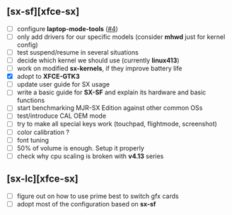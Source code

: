 ## [sx-sf][xfce-sx]

- [ ] configure **laptop-mode-tools** ([#4](https://github.com/philmmanjaro/project-sx/issues/4))
- [ ] only add drivers for our specific models (consider **mhwd** just for kernel config)
- [ ] test suspend/resume in several situations
- [ ] decide which kernel we should use (currently **linux413**)
- [ ] work on modified **sx-kernels**, if they improve battery life
- [x] adopt to **XFCE-GTK3**
- [ ] update user guide for SX usage
- [ ] write a basic guide for **SX-SF** and explain its hardware and basic functions
- [ ] start benchmarking MJR-SX Edition against other common OSs
- [ ] test/introduce CAL OEM mode
- [ ] try to make all special keys work (touchpad, flightmode, screenshot)
- [ ] color calibration ?
- [ ] font tuning
- [ ] 50% of volume is enough. Setup it properly
- [ ] check why cpu scaling is broken with **v4.13** series

## [sx-lc][xfce-sx]
- [ ] figure out on how to use prime best to switch gfx cards
- [ ] adopt most of the configuration based on **sx-sf**
